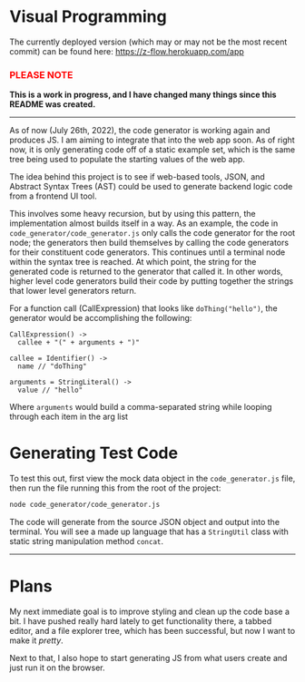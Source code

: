 # Visual Programming

The currently deployed version (which may or may not be the most recent commit) can be found here: https://z-flow.herokuapp.com/app

<h3 style="color:red">PLEASE NOTE</h3>

**This is a work in progress, and I have changed many things since this README was created.**

<hr/>

As of now (July 26th, 2022), the code generator is working again and produces JS. I am aiming to integrate that into the web app soon. As of right now, it is only generating code off of a static example set, which is the same tree being used to populate the starting values of the web app.

The idea behind this project is to see if web-based tools, JSON, and Abstract Syntax Trees (AST) could be used to generate backend logic code from a frontend UI tool.

This involves some heavy recursion, but by using this pattern, the implementation almost builds itself in a way. As an example, the code in `code_generator/code_generator.js` only calls the code generator for the root node; the generators then build themselves by calling the code generators for their constituent code generators. This continues until a terminal node within the syntax tree is reached. At which point, the string for the generated code is returned to the generator that called it. In other words, higher level code generators build their code by putting together the strings that lower level generators return.

For a function call (CallExpression) that looks like `doThing("hello")`, the generator would be accomplishing the following:
```
CallExpression() ->
  callee + "(" + arguments + ")"

callee = Identifier() ->
  name // "doThing"

arguments = StringLiteral() ->
  value // "hello"
```

Where `arguments` would build a comma-separated string while looping through each item in the arg list


# Generating Test Code

To test this out, first view the mock data object in the `code_generator.js` file, then run the file running this from the root of the project:
```sh
node code_generator/code_generator.js
```
The code will generate from the source JSON object and output into the terminal. You will see a made up language that has a `StringUtil` class with static string manipulation method `concat`.

<hr/>

# Plans

My next immediate goal is to improve styling and clean up the code base a bit. I have pushed really hard lately to get functionality there, a tabbed editor, and a file explorer tree, which has been successful, but now I want to make it *pretty*.

Next to that, I also hope to start generating JS from what users create and just run it on the browser.